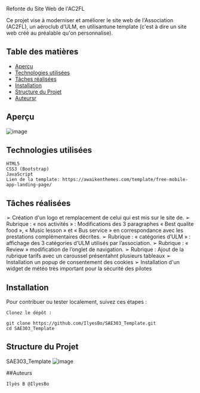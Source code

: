 Refonte du Site Web de l'AC2FL

Ce projet vise à moderniser et améliorer le site web de l'Association (AC2FL), un aéroclub d'ULM, en utilisantune template (c'est à dire un site web créé au préalable qu'on personnalise).

## Table des matières

- [Aperçu](#aperçu)
- [Technologies utilisées](#technologies-utilisées)
- [Tâches réalisées](#tâches_réaliséess)
- [Installation](#installation)
- [Structure du Projet](#structure-du-projet)
- [Auteursr](#auteurs)


## Aperçu

![image](https://github.com/IlyesBo/SAE303_Template/assets/115214794/9cdd97c0-44ab-4ba8-9672-1db638811634)

## Technologies utilisées

    HTML5
    CSS3 (Bootstrap)
    JavaScript
    Lien de la template: https://awaikenthemes.com/template/free-mobile-app-landing-page/

## Tâches réalisées

➢ Création d'un logo et remplacement de celui qui est mis sur le site de.
➢ Rubrique : « nos activités » : Modifications des 3 paragraphes « Best qualite food », « Music lesson » et
« Bus service » en correspondance avec les prestations complémentaires décrites.
➢ Rubrique : « catégories d’ULM » : affichage des 3 catégories d’ULM utilisés par l’association.
➢ Rubrique : « Review » modification de l’onglet de navigation.
➢ Rubrique : Ajout de la rubrique tarifs avec un caroussel présentahnt plusieurs tableaux
➢ Installation un popup de consentement des cookies
➢ Installation d'un widget de météo très important pour la sécurité des pilotes

## Installation

Pour contribuer ou tester localement, suivez ces étapes :

    Clonez le dépôt :

    git clone https://github.com/IlyesBo/SAE303_Template.git
    cd SAE303_Template



## Structure du Projet

SAE303_Template
![image](https://github.com/IlyesBo/SAE303_Template/assets/115214794/1006d7f4-5ab2-4fce-9313-b579e8e938af)



##Auteurs

    Ilyès B @IlyesBo
    
